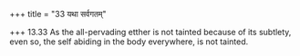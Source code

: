 +++
title = "33 यथा सर्वगतम्"

+++
13.33 As the all-pervading etther is not tainted because of its
subtlety, even so, the self abiding in the body everywhere, is not
tainted.
